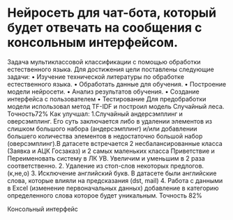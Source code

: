 # Нейросеть для чат-бота, который будет отвечать на сообщения c консольным интерфейсом.
Задача мультиклассовой классификации с помощью обработки естественного языка.
Для достижения цели поставлены следующие задачи:
•	Изучение технической литературы по обработке естественного языка.
•	Обработать данные для обучения.
•	Построение модели нейросети.
•	Анализ результатов обучения.
•	Создание интерфейса с пользователем
•	Тестирование  Для предобработки модели использовал метод TF-IDF и построил модель Случайный леса.  Точность72%  Как улучшал:  1.Случайный андерсэмплинг и оверсэмплинг.
Его суть заключается либо в удалении элементов из слишком большого набора (андерсэмплинг) и/или добавлении большего количества элементов в недостаточно большой набор (оверсэмплинг).В датасете встречается 2 несбалансированные класса (Заявка и АЦК Госзаказ) и 2 самых маленьких класса Приветствие и Переименовать систему в ЛК УВ. Увеличим и уменьшим в 2 раза соответственно.
  2. Удаление из стоп-слов некоторых предлогов. (к,не,о)
  3. Исключение английский букв. В датасете были английские слова, которые влияли на предсказания (dst, mail)
  4. Работа с данными в Excel (изменение первоначальных данных) добавление в категорию определенного слова которое будет уникальным. 
  Точность 82%

  Консольный интерфейс






